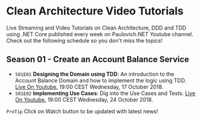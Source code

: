 # Clean Architecture Video Tutorials

Live Streaming and Video Tutorials on Clean Architecture, DDD and TDD using .NET Core published every week on Paulovich.NET Youtube channel. Check out the following schedule so you don't miss the topics!

## Season 01 - Create an Account Balance Service

* `S01E01` **Designing the Domain using TDD**: An introduction to the Account Balance Domain and how to implement the logic using TDD.
[Live On Youtube.](#) 19:00 CEST Wednesday, 17 October 2018.
* `S01E02` **Implementing Use Cases**: Dig into the Use Cases and Tests.
[Live On Youtube.](#) 19:00 CEST Wednesday, 24 October 2018.

`ProTip` Click on Watch button to be updated with latest news!


